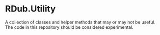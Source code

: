 # RDub.Utility

A collection of classes and helper methods that may or may not be useful. The code in this repository should be considered experimental. 